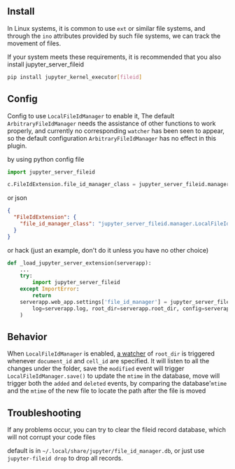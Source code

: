 ## Install

In Linux systems, it is common to use `ext` or similar file systems, and through the `ino` attributes provided by such
file systems, we can track the movement of files.

If your system meets these requirements, it is recommended that you also install jupyter_server_fileid

```bash
pip install jupyter_kernel_executor[fileid]
```

## Config

Config to use `LocalFileIdManager` to enable it, The default `ArbitraryFileIdManager` needs the assistance of other
functions to work properly, and currently no corresponding `watcher` has been seen to appear, so the default
configuration
`ArbitraryFileIdManager` has no effect in this plugin.

by using python config file

```python
import jupyter_server_fileid

c.FileIdExtension.file_id_manager_class = jupyter_server_fileid.manager.LocalFileIdManager
```

or json

```json
{
  "FileIdExtension": {
    "file_id_manager_class": "jupyter_server_fileid.manager.LocalFileIdManager"
  }
}
```

or hack (just an example, don't do it unless you have no other choice)

```python
def _load_jupyter_server_extension(serverapp):
    ...
    try:
        import jupyter_server_fileid
    except ImportError:
        return
    serverapp.web_app.settings['file_id_manager'] = jupyter_server_fileid.manager.LocalFileIdManager(
        log=serverapp.log, root_dir=serverapp.root_dir, config=serverapp.config
    )
```

## Behavior

When `LocalFileIdManager` is
enabled, [a watcher](https://github.com/Wh1isper/jupyter_kernel_executor/blob/master/jupyter_kernel_executor/file_watcher.py)
of `root_dir` is triggered whenever `document_id` and `cell_id` are
specified. It will listen to all the changes under the folder, save the `modified` event will trigger
`LocalFileIdManager.save()` to update the `mtime` in the database, move will trigger both the `added` and `deleted`
events, by
comparing the database'`mtime` and the `mtime` of the new file to locate the path after the file is moved

## Troubleshooting

If any problems occur, you can try to clear the fileid record database, which will not corrupt your code files

default is in `~/.local/share/jupyter/file_id_manager.db`, or just use `jupyter-fileid drop` to drop all records.
